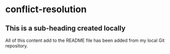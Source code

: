 # conflict-resolution

## This is a sub-heading created locally

All of this content add to the README file has been added from my local Git repository.
